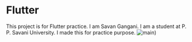 # Flutter

This project is for Flutter practice. I am Savan Gangani. I am a student at P. P. Savani University. I made this for practice purpose.
![main](.../Snapshot/main.jpg))
